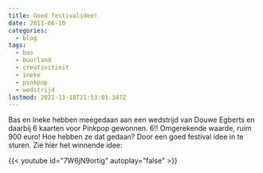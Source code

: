 ```yaml
---
title: Goed festivalidee!
date: 2011-06-10
categories:
  - blog
tags:
  - bas
  - buurland
  - creativitieit
  - ineke
  - pinkpop
  - wedstrijd
lastmod: 2022-11-18T21:53:01.347Z
---
```


Bas en Ineke hebben meegedaan aan een wedstrijd van Douwe Egberts en daarbij 6 kaarten voor Pinkpop gewonnen. 6!! Omgerekende waarde, ruim 900 euro! Hoe hebben ze dat gedaan? Door een goed festival idee in te sturen. Zie hier het winnende idee:

{{< youtube id="7W6jN9ortig" autoplay="false" >}}
<!--more-->